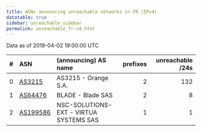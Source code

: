 ```yaml
---
title: ASNs announcing unreachable networks in FR (IPv4)
datatable: true
sidebar: unreachable_sidebar
permalink: unreachable_fr-v4.html
---
```


Data as of 2019-04-02 19:00:00 UTC


<div class="datatable-begin"></div>

|   # | ASN                                      | (announcing) AS name                   |   prefixes |   unreachable /24s |
|----:|:-----------------------------------------|:---------------------------------------|-----------:|-------------------:|
|   0 | [AS3215](unreachable_AS3215-v4.html)     | AS3215 - Orange S.A.                   |          2 |                132 |
|   1 | [AS64476](unreachable_AS64476-v4.html)   | BLADE - Blade SAS                      |          2 |                  8 |
|   2 | [AS199586](unreachable_AS199586-v4.html) | NSC-SOLUTIONS-EXT - VIRTUA SYSTEMS SAS |          1 |                  1 |

<div class="datatable-end"></div>